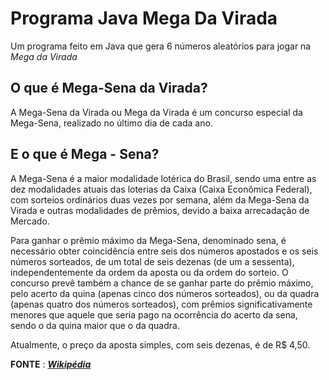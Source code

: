 # **Programa Java Mega Da Virada**

Um programa feito em Java que gera 6 números aleatórios para jogar na *Mega da Virada*

## O que é Mega-Sena da Virada?

A Mega-Sena da Virada ou Mega da Virada é um concurso especial da Mega-Sena, realizado no último dia de cada ano.

## E o que é Mega - Sena?
A Mega-Sena é a maior modalidade lotérica do Brasil, sendo uma entre as dez modalidades atuais das loterias da Caixa (Caixa Econômica Federal), com sorteios ordinários duas vezes por semana, além da Mega-Sena da Virada e outras modalidades de prêmios, devido a baixa arrecadação de Mercado.

Para ganhar o prêmio máximo da Mega-Sena, denominado sena, é necessário obter coincidência entre seis dos números apostados e os seis números sorteados, de um total de seis dezenas (de um a sessenta), independentemente da ordem da aposta ou da ordem do sorteio. O concurso prevê também a chance de se ganhar parte do prêmio máximo, pelo acerto da quina (apenas cinco dos números sorteados), ou da quadra (apenas quatro dos números sorteados), com prêmios significativamente menores que aquele que seria pago na ocorrência do acerto da sena, sendo o da quina maior que o da quadra.

Atualmente, o preço da aposta simples, com seis dezenas, é de R$ 4,50.

**FONTE** : [***Wikipédia***](https://pt.wikipedia.org/wiki/Mega-Sena)
